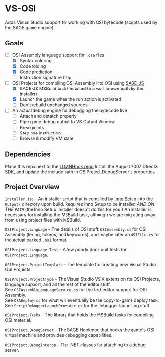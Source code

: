 # VS-OSI
Adds Visual Studio support for working with OSI bytecode (scripts used by the SAGE game engine).

Goals
-----
 - [ ] OSI Assembly language support for `.osa` files
   - [X] Syntax coloring
   - [X] Code folding
   - [X] Code prediction
   - [ ] Instruction signature help
 - [ ] OSI Projects for compiling OSI Assembly into OSI using [SAGE-JS](https://github.com/TheLegendOfMataNui/sage-js)
   - [X] SAGE-JS MSBuild task (Installed to a well-known path by the installer)
   - [X] Launch the game when the run action is activated
   - [ ] Don't rebuild unchanged sources
 - [ ] An actual debug engine for debugging the bytecode live
   - [ ] Attach and detatch properly
   - [ ] Pipe game debug output to VS Output Window
   - [ ] Breakpoints
   - [ ] Step one instruction
   - [ ] Browse & modify VM state

Dependencies
------------

Place this repo next to the [LOMNHook repo](https://github.com/TheLegendOfMataNui/LOMNHook)
Install the August 2007 DIrectX SDK, and update the include path in OSIProject.DebugServer's properties

Project Overview
----------------

`Installer.iss` - An installer script that is compiled by [Inno Setup](http://www.jrsoftware.org/isinfo.php) into the `Output/` directory upon build. Requires Inno Setup to be installed *AND ON THE `PATH`* (the Inno Setup installer doesn't do this for you!) An installer is necessary for installing the MSBuild task, although we are migrating away from using project files with MSBuild.

`OSIProject.Language` - The details of OSI stuff. `OSIAssembly.cs` for OSI Assembly (lexing, tokens, and keywords), and maybe later an `OSIFile.cs` for the actual packed `.osi` format.

`OSIProject.Language.Test` - A few poorly done unit tests for `OSIProject.Language`.

`OSIProject.ProjectTemplate` - The template for creating new Visual Studio OSI Projects.

`OSIProject.ProjectType` - The Visual Studio VSIX extension for OSI Projects, language support, and all the rest of the editor stuff.
<br/>
See `OSIAssemblyLanguageService.cs` for the text editor support for OSI Assembly.
<br/>
See `OSADeploy.cs` for what will eventually be the copy-to-game deploy task.
<br/>
See `ScriptDebuggerLaunchProvider.cs` for the debugger launching stuff.

`OSIProject.Tasks` - The library that holds the MSBuild tasks for compiling OSI material.

`OSIProject.DebugServer` - The SAGE Hookmod that hooks the game's OSI virtual machine and provides debugging capabilities.

`OSIProject.DebugInterop` - The .NET classes for attaching to a debug server.